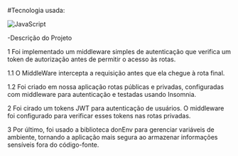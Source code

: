 #Tecnologia usada:

![JavaScript](https://skillicons.dev/icons?i=js)

-Descrição do Projeto
 
1 Foi implementado um middleware simples de autenticação que verifica um token de autorização antes de permitir o acesso às rotas.

1.1 O MiddleWare intercepta a requisição antes que ela chegue à rota final.

1.2 Foi criado em nossa aplicação rotas públicas e privadas, configuradas com middleware para autenticação e testadas usando Insomnia.

2 Foi cirado um tokens JWT para autenticação de usuários. O middleware foi configurado para verificar esses tokens nas rotas privadas.

3 Por último, foi usado a biblioteca donEnv para gerenciar variáveis de ambiente, tornando a aplicação mais segura ao armazenar informações sensíveis fora do código-fonte.
